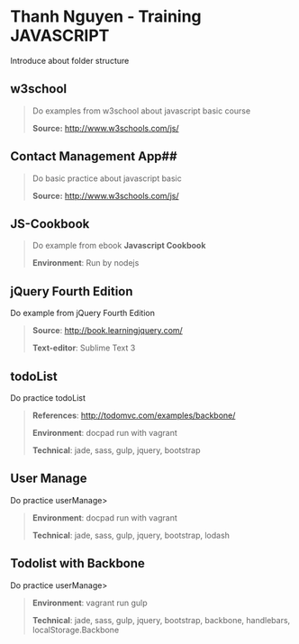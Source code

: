 # Thanh Nguyen - Training JAVASCRIPT
Introduce about folder structure
## w3school ##
> Do examples from w3school about javascript basic course
>
>**Source:** http://www.w3schools.com/js/ 

## Contact Management App##
> Do basic practice about javascript basic
> 
>**Source:** http://www.w3schools.com/js/ 

## JS-Cookbook ##
> Do example from ebook **Javascript Cookbook**
>
> **Environment**: Run by nodejs

## jQuery Fourth Edition ##
Do example from jQuery Fourth Edition
> **Source**: http://book.learningjquery.com/
> 
> **Text-editor**: Sublime Text 3

## todoList ##
Do practice todoList
> **References**: http://todomvc.com/examples/backbone/
>
> **Environment**: docpad run with vagrant
> 
> **Technical**: jade, sass, gulp, jquery, bootstrap

## User Manage ##
Do practice userManage>
> **Environment**: docpad run with vagrant
> 
> **Technical**: jade, sass, gulp, jquery, bootstrap, lodash

## Todolist with Backbone ##
Do practice userManage>
> **Environment**: vagrant run gulp
> 
> **Technical**: jade, sass, gulp, jquery, bootstrap, backbone, handlebars, localStorage.Backbone